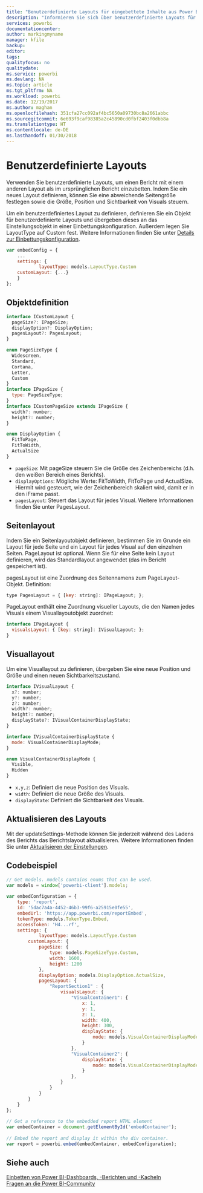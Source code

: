 ```yaml
---
title: "Benutzerdefinierte Layouts für eingebettete Inhalte aus Power BI"
description: "Informieren Sie sich über benutzerdefinierte Layouts für Power BI-Inhalte, die Sie in Ihre Anwendung einbetten."
services: powerbi
documentationcenter: 
author: markingmyname
manager: kfile
backup: 
editor: 
tags: 
qualityfocus: no
qualitydate: 
ms.service: powerbi
ms.devlang: NA
ms.topic: article
ms.tgt_pltfrm: NA
ms.workload: powerbi
ms.date: 12/19/2017
ms.author: maghan
ms.openlocfilehash: 351cfa27cc092af4bc5650a09730bc8a2661abbc
ms.sourcegitcommit: 6e693f9caf98385a2c45890cd0fbf2403f0dbb8a
ms.translationtype: HT
ms.contentlocale: de-DE
ms.lasthandoff: 01/30/2018
---
```

# <a name="custom-layouts"></a>Benutzerdefinierte Layouts


Verwenden Sie benutzerdefinierte Layouts, um einen Bericht mit einem anderen Layout als im ursprünglichen Bericht einzubetten. Indem Sie ein neues Layout definieren, können Sie eine abweichende Seitengröße festlegen sowie die Größe, Position und Sichtbarkeit von Visuals steuern.

Um ein benutzerdefiniertes Layout zu definieren, definieren Sie ein Objekt für benutzerdefinierte Layouts und übergeben dieses an das Einstellungsobjekt in einer Einbettungskonfiguration. Außerdem legen Sie LayoutType auf Custom fest. Weitere Informationen finden Sie unter [Details zur Einbettungskonfiguration](https://github.com/Microsoft/PowerBI-JavaScript/wiki/Embed-Configuration-Details).

```javascript
var embedConfig = {
    ...
    settings: {
            layoutType: models.LayoutType.Custom
    customLayout: {...}
    }
};
```

## <a name="object-definition"></a>Objektdefinition

```javascript
interface ICustomLayout {
  pageSize?: IPageSize;
  displayOption?: DisplayOption;
  pagesLayout?: PagesLayout;
}

enum PageSizeType {
  Widescreen,
  Standard,
  Cortana,
  Letter,
  Custom
}
interface IPageSize {
  type: PageSizeType;
}
interface ICustomPageSize extends IPageSize {
  width?: number;
  height?: number;
}

enum DisplayOption {
  FitToPage,
  FitToWidth,
  ActualSize
}
```

- `pageSize`: Mit pageSize steuern Sie die Größe des Zeichenbereichs (d.h. den weißen Bereich eines Berichts).
- `displayOptions`: Mögliche Werte: FitToWidth, FitToPage und ActualSize. Hiermit wird gesteuert, wie der Zeichenbereich skaliert wird, damit er in den iFrame passt.
- `pagesLayout`: Steuert das Layout für jedes Visual. Weitere Informationen finden Sie unter PagesLayout.

## <a name="pages-layout"></a>Seitenlayout

Indem Sie ein Seitenlayoutobjekt definieren, bestimmen Sie im Grunde ein Layout für jede Seite und ein Layout für jedes Visual auf den einzelnen Seiten.
PageLayout ist optional. Wenn Sie für eine Seite kein Layout definieren, wird das Standardlayout angewendet (das im Bericht gespeichert ist).

pagesLayout ist eine Zuordnung des Seitennamens zum PageLayout-Objekt. Definition:

```javascript
type PagesLayout = { [key: string]: IPageLayout; };
```

PageLayout enthält eine Zuordnung visueller Layouts, die den Namen jedes Visuals einem Visuallayoutobjekt zuordnet:

```javascript
interface IPageLayout {
  visualsLayout: { [key: string]: IVisualLayout; };
}
```

## <a name="visual-layout"></a>Visuallayout

Um eine Visuallayout zu definieren, übergeben Sie eine neue Position und Größe und einen neuen Sichtbarkeitszustand.

```javascript
interface IVisualLayout {
  x?: number;
  y?: number;
  z?: number;
  width?: number;
  height?: number;
  displayState?: IVisualContainerDisplayState;
}

interface IVisualContainerDisplayState {
  mode: VisualContainerDisplayMode;
}

enum VisualContainerDisplayMode {
  Visible,
  Hidden
}
```

- `x,y,z`: Definiert die neue Position des Visuals.
- `width`: Definiert die neue Größe des Visuals.
- `displayState`: Definiert die Sichtbarkeit des Visuals.


## <a name="update-layout"></a>Aktualisieren des Layouts

Mit der updateSettings-Methode können Sie jederzeit während des Ladens des Berichts das Berichtslayout aktualisieren. Weitere Informationen finden Sie unter [Aktualisieren der Einstellungen](https://github.com/Microsoft/PowerBI-JavaScript/wiki/Update-Settings).

## <a name="code-example"></a>Codebeispiel

```javascript
// Get models. models contains enums that can be used.
var models = window['powerbi-client'].models;
    
var embedConfiguration = {
    type: 'report',
    id: '5dac7a4a-4452-46b3-99f6-a25915e0fe55',
    embedUrl: 'https://app.powerbi.com/reportEmbed',
    tokenType: models.TokenType.Embed,
    accessToken: 'H4...rf',
    settings: {
            layoutType: models.LayoutType.Custom
        customLayout: {
            pageSize: {
                type: models.PageSizeType.Custom,
                width: 1600,
                height: 1200
            },
            displayOption: models.DisplayOption.ActualSize,
            pagesLayout: {
                "ReportSection1" : {
                    visualsLayout: {
                        "VisualContainer1": {
                            x: 1,
                            y: 1,
                            z: 1,
                            width: 400,
                            height: 300,
                            displayState: {
                                mode: models.VisualContainerDisplayMode.Visible
                            }
                        },
                        "VisualContainer2": {
                            displayState: {
                                mode: models.VisualContainerDisplayMode.Hidden
                            }
                        },
                    }
                }
            }
        }
    }
};
     
// Get a reference to the embedded report HTML element
var embedContainer = document.getElementById('embedContainer');
 
// Embed the report and display it within the div container.
var report = powerbi.embed(embedContainer, embedConfiguration);

```


## <a name="see-also"></a>Siehe auch

[Einbetten von Power BI-Dashboards, -Berichten und -Kacheln](embedding-content.md)   
[Fragen an die Power BI-Community](https://community.powerbi.com/)

